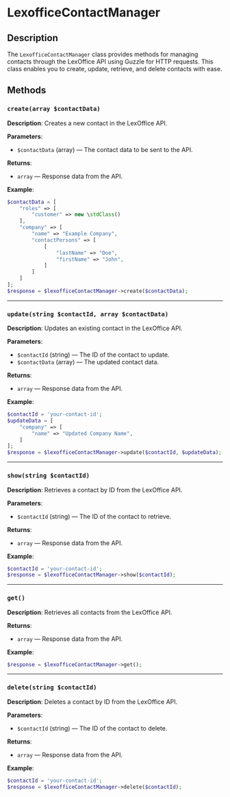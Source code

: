 # LexofficeContactManager

## Description
The `LexofficeContactManager` class provides methods for managing contacts through the LexOffice API using Guzzle for HTTP requests. This class enables you to create, update, retrieve, and delete contacts with ease.

## Methods

### `create(array $contactData)`
**Description**: Creates a new contact in the LexOffice API.

**Parameters**:
- `$contactData` (array) — The contact data to be sent to the API.

**Returns**: 
- `array` — Response data from the API.

**Example**:
```php
$contactData = [
    "roles" => [
        "customer" => new \stdClass()
    ],
    "company" => [
        "name" => "Example Company",
        "contactPersons" => [
            [
                "lastName" => "Doe",
                "firstName" => "John",
            ]
        ]
    ]
];
$response = $lexofficeContactManager->create($contactData);
```

---

### `update(string $contactId, array $contactData)`
**Description**: Updates an existing contact in the LexOffice API.

**Parameters**:
- `$contactId` (string) — The ID of the contact to update.
- `$contactData` (array) — The updated contact data.

**Returns**:
- `array` — Response data from the API.

**Example**:
```php
$contactId = 'your-contact-id';
$updateData = [
    "company" => [
        "name" => "Updated Company Name",
    ]
];
$response = $lexofficeContactManager->update($contactId, $updateData);
```

---

### `show(string $contactId)`
**Description**: Retrieves a contact by ID from the LexOffice API.

**Parameters**:
- `$contactId` (string) — The ID of the contact to retrieve.

**Returns**:
- `array` — Response data from the API.

**Example**:
```php
$contactId = 'your-contact-id';
$response = $lexofficeContactManager->show($contactId);
```

---

### `get()`
**Description**: Retrieves all contacts from the LexOffice API.

**Returns**:
- `array` — Response data from the API.

**Example**:
```php
$response = $lexofficeContactManager->get();
```

---

### `delete(string $contactId)`
**Description**: Deletes a contact by ID from the LexOffice API.

**Parameters**:
- `$contactId` (string) — The ID of the contact to delete.

**Returns**:
- `array` — Response data from the API.

**Example**:
```php
$contactId = 'your-contact-id';
$response = $lexofficeContactManager->delete($contactId);
```